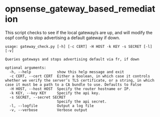 # opnsense_gateway_based_remediation
This script checks to see if the local gateway/s are up, and will modify the ospf config to stop advertising a default gateway if down. 
```
usage: gateway_check.py [-h] [-c CERT] -H HOST -k KEY -s SECRET [-l] [-v]

Queries gateways and stops advertising default via fr, if down

optional arguments:
  -h, --help            show this help message and exit
  -c CERT, --cert CERT  Either a boolean, in which case it controls whether we verify the server’s TLS certificate, or a string, in which case it must be a path to a CA bundle to use. Defaults to False
  -H HOST, --host HOST  Specify the router hostname or IP.
  -k KEY, --key KEY     Specify the api key.
  -s SECRET, --secret SECRET
                        Specify the api secret.
  -l, --logfile         Output a log file
  -v, --verbose         Verbose output
  ```